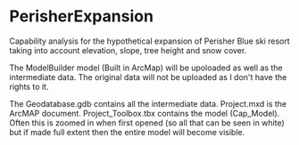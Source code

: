 # PerisherExpansion
Capability analysis for the hypothetical expansion of Perisher Blue ski resort taking into account elevation, slope, tree height and snow cover. 

The ModelBuilder model (Built in ArcMap) will be upoloaded as well as the intermediate data. The original data will not be uploaded as I don't have the rights to it.

The Geodatabase.gdb contains all the intermediate data.
Project.mxd is the ArcMAP document.
Project_Toolbox.tbx contains the model (Cap_Model). Often this is zoomed in when first opened (so all that can be seen in white) but if made full extent then the entire model will become visible. 
